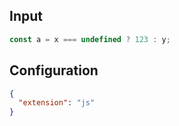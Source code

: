 
## Input
```javascript input
const a = x === undefined ? 123 : y;
```

## Configuration
```json configuration
{
  "extension": "js"
}
```
